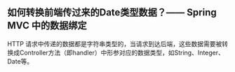 ## 如何转换前端传过来的Date类型数据？—— Spring MVC 中的数据绑定

HTTP 请求中传递的数据都是字符串类型的，当请求到达后端，这些数据需要被转换成Controller方法（即handler）中形参对应的数据类型，如String、Integer、Date等。


